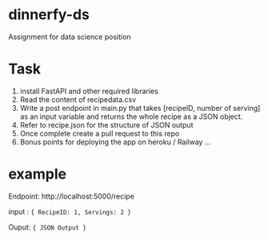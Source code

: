 # dinnerfy-ds
Assignment for data science position


# Task  
1. install FastAPI and other required libraries
2. Read the content of recipedata.csv  
3. Write a post endpoint in main.py that takes [recipeID, number of serving] as an input variable and returns the whole recipe as a JSON object.
4. Refer to recipe.json for the structure of JSON output
5. Once complete create a pull request to this repo
6. Bonus points for deploying the app on heroku / Railway ...

# example 

Endpoint: http://localhost:5000/recipe

input : `{ RecipeID: 1, Servings: 2 }`

Ouput: `{ JSON Output }`
